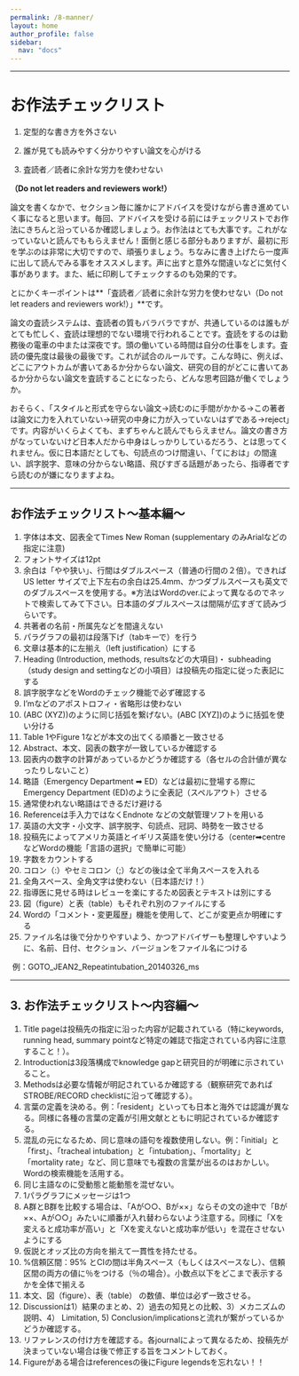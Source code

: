 ```yaml
---
permalink: /8-manner/
layout: home
author_profile: false
sidebar: 
  nav: "docs"
---      
```


***


# **お作法チェックリスト**


1. 定型的な書き方を外さない

2. 誰が見ても読みやすく分かりやすい論文を心がける

3. 査読者／読者に余計な労力を使わせない

**（Do not let readers and reviewers work!）**

 

論文を書くなかで、セクション毎に誰かにアドバイスを受けながら書き進めていく事になると思います。毎回、アドバイスを受ける前にはチェックリストでお作法にきちんと沿っているか確認しましょう。お作法はとても大事です。これがなっていないと読んでももらえません！面倒と感じる部分もありますが、最初に形を学ぶのは非常に大切ですので、頑張りましょう。ちなみに書き上げたら一度声に出して読んでみる事をオススメします。声に出すと意外な間違いなどに気付く事があります。また、紙に印刷してチェックするのも効果的です。

 

とにかくキーポイントは**「査読者／読者に余計な労力を使わせない（Do not let readers and reviewers work!）」**です。

 

論文の査読システムは、査読者の質もバラバラですが、共通しているのは誰もがとても忙しく、査読は理想的でない環境で行われることです。査読をするのは勤務後の電車の中または深夜です。頭の働いている時間は自分の仕事をします。査読の優先度は最後の最後です。これが試合のルールです。こんな時に、例えば、どこにアウトカムが書いてあるか分からない論文、研究の目的がどこに書いてあるか分からない論文を査読することになったら、どんな思考回路が働くでしょうか。

 

おそらく、「スタイルと形式を守らない論文→読むのに手間がかかる→この著者は論文に力を入れていない→研究の中身に力が入っていないはずである→reject」です。内容がいくらよくても、まずちゃんと読んでもらえません。論文の書き方がなっていないけど日本人だから中身はしっかりしているだろう、とは思ってくれません。仮に日本語だとしても、句読点のつけ間違い、「てにおは」の間違い、誤字脱字、意味の分からない略語、飛びすぎる話題があったら、指導者ですら読むのが嫌になりますよね。



***



## お作法チェックリスト〜基本編〜

1. 字体は本文、図表全てTimes New Roman (supplementary のみArialなどの指定に注意)
2. フォントサイズは12pt
3. 余白は「やや狭い」、行間はダブルスペース（普通の行間の２倍）。できればUS letter サイズで上下左右の余白は25.4mm、かつダブルスペースも英文でのダブルスペースを使用する。※方法はWordのver.によって異なるのでネットで検索してみて下さい。日本語のダブルスペースは間隔が広すぎて読みづらいです。
4. 共著者の名前・所属先などを間違えない
5. パラグラフの最初は段落下げ（tabキーで）を行う
6. 文章は基本的に左揃え（left justification）にする
7. Heading (Introduction, methods,     resultsなどの大項目)・ subheading（study design     and settingなどの小項目）は投稿先の指定に従った表記にする
8. 誤字脱字などをWordのチェック機能で必ず確認する
9. I’mなどのアポストロフィ・省略形は使わない
10. (ABC (XYZ))のように同じ括弧を繋げない。(ABC [XYZ])のように括弧を使い分ける
11. Table 1やFigure 1などが本文の出てくる順番と一致させる
12.  Abstract、本文、図表の数字が一致しているか確認する
13.  図表内の数字の計算があっているかどうか確認する（各セルの合計値が異なったりしないこと）
14.  略語（Emergency Department ➡ ED）などは最初に登場する際にEmergency Department (ED)のように全表記（スペルアウト）させる
15. 通常使われない略語はできるだけ避ける
16. Referenceは手入力ではなくEndnote などの文献管理ソフトを用いる 
17. 英語の大文字・小文字、誤字脱字、句読点、冠詞、時勢を一致させる
18. 投稿先によってアメリカ英語とイギリス英語を使い分ける（center➡centreなどWordの機能「言語の選択」で簡単に可能）
19. 字数をカウントする
20. コロン（:）やセミコロン（;）などの後は全て半角スペースを入れる
21. 全角スペース、全角文字は使わない（日本語だけ！）
22. 指導医に見せる時はレビューを楽にするため図表とテキストは別にする
23. 図（figure）と表（table）もそれぞれ別のファイルにする
24. Wordの「コメント・変更履歴」機能を使用して、どこが変更点か明確にする
25. ファイル名は後で分かりやすいよう、かつアドバイザーも整理しやすいように、名前、日付、セクション、バージョンをファイル名につける

​    例：GOTO_JEAN2_Repeatintubation_20140326_ms



***



## 3. お作法チェックリスト〜内容編〜

1. Title pageは投稿先の指定に沿った内容が記載されている（特にkeywords, running head, summary pointなど特定の雑誌で指定されている内容に注意すること！）。
2. Introductionは3段落構成でknowledge gapと研究目的が明確に示されていること。
3. Methodsは必要な情報が明記されているか確認する（観察研究であればSTROBE/RECORD checklistに沿って確認する）。
4. 言葉の定義を決める。例：「resident」といっても日本と海外では認識が異なる。同様に各種の言葉の定義が引用文献とともに明記されているか確認する。
5. 混乱の元になるため、同じ意味の語句を複数使用しない。例：「initial」と「first」、「tracheal intubation」と「intubation」、「mortality」と「mortality rate」など、同じ意味でも複数の言葉が出るのはおかしい。Wordの検索機能を活用する。
6. 同じ主語なのに受動態と能動態を混ぜない。
7. 1パラグラフにメッセージは1つ
8. A群とB群を比較する場合は、「Aが○○、Bが××」ならその文の途中で「Bが××、Aが○○」みたいに順番が入れ替わらないよう注意する。同様に「Xを変えると成功率が高い」と「Xを変えないと成功率が低い」を混在させないようにする
9. 仮説とオッズ比の方向を揃えて一貫性を持たせる。
10. %信頼区間：95% とCIの間は半角スペース（もしくはスペースなし）、信頼区間の両方の値に％をつける（％の場合）。小数点以下をどこまで表示するかを全体で揃える
11. 本文、図（figure）、表（table） の数値、単位は必ず一致させる。
12. Discussionは1）結果のまとめ、2）過去の知見との比較、3）メカニズムの説明、4）     Limitation, 5)     Conclusion/implicationsと流れが繋がっているかどうか確認する。
13. リファレンスの付け方を確認する。各journalによって異なるため、投稿先が決まっていない場合は後で修正する旨をコメントしておく。
14. Figureがある場合はreferencesの後にFigure legendsを忘れない！！

